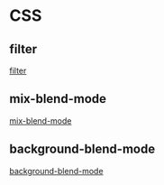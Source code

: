 # CSS

## filter

[filter](filter/filter.html)

## mix-blend-mode

[mix-blend-mode](mix-blend-mode/mix_blend_mode.html)

## background-blend-mode

[background-blend-mode](background-blend-mode/background_blend_mode.html)